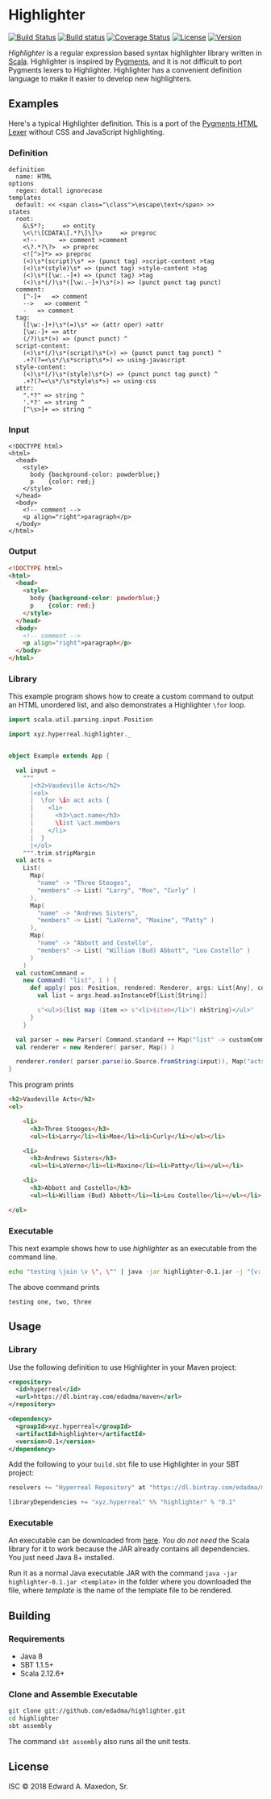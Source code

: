 Highlighter
===========

[![Build Status](https://www.travis-ci.org/edadma/highlighter.svg?branch=master)](https://www.travis-ci.org/edadma/highlighter)
[![Build status](https://ci.appveyor.com/api/projects/status/iophnk3cycjtf8px?svg=true)](https://ci.appveyor.com/project/edadma/highlighter)
[![Coverage Status](https://coveralls.io/repos/github/edadma/highlighter/badge.svg?branch=master)](https://coveralls.io/github/edadma/highlighter?branch=master)
[![License](https://img.shields.io/badge/license-ISC-blue.svg)](https://github.com/edadma/highlighter/blob/master/LICENSE)
[![Version](https://img.shields.io/badge/latest_release-v0.1-orange.svg)](https://github.com/edadma/highlighter/releases/tag/v0.1)

*Highlighter* is a regular expression based syntax highlighter library written in [Scala](http://scala-lang.org). Highlighter is inspired by [Pygments](http://pygments.org/), and it is not difficult to port Pygments lexers to Highlighter.  Highlighter has a convenient definition language to make it easier to develop new highlighters.

Examples
--------

Here's a typical Highlighter definition.  This is a port of the [Pygments HTML Lexer](https://bitbucket.org/birkenfeld/pygments-main/src/default/pygments/lexers/html.py) without CSS and JavaScript highlighting.

### Definition

```
definition
  name: HTML
options
  regex: dotall ignorecase
templates
  default: << <span class="\class">\escape\text</span> >>
states
  root:
    &\S*?;     => entity
    \<\!\[CDATA\[.*?\]\]\>     => preproc
    <!--      => comment >comment
    <\?.*?\?>  => preproc
    <![^>]*> => preproc
    (<)\s*(script)\s* => (punct tag) >script-content >tag
    (<)\s*(style)\s* => (punct tag) >style-content >tag
    (<)\s*([\w:.-]+) => (punct tag) >tag
    (<)\s*(/)\s*([\w:.-]+)\s*(>) => (punct punct tag punct)
  comment:
    [^-]+   => comment
    -->   => comment ^
    -   => comment
  tag:
    ([\w:-]+)\s*(=)\s* => (attr oper) >attr
    [\w:-]+ => attr
    (/?)\s*(>) => (punct punct) ^
  script-content:
    (<)\s*(/)\s*(script)\s*(>) => (punct punct tag punct) ^
    .+?(?=<\s*/\s*script\s*>) => using-javascript
  style-content:
    (<)\s*(/)\s*(style)\s*(>) => (punct punct tag punct) ^
    .+?(?=<\s*/\s*style\s*>) => using-css
  attr:
    ".*?" => string ^
    '.*?' => string ^
    [^\s>]+ => string ^
```

### Input

```
<!DOCTYPE html>
<html>
  <head>
    <style>
      body {background-color: powderblue;}
      p    {color: red;}
    </style>
  </head>
  <body>
    <!-- comment -->
    <p align="right">paragraph</p>
  </body>
</html>
```

### Output

```html
<!DOCTYPE html>
<html>
  <head>
    <style>
      body {background-color: powderblue;}
      p    {color: red;}
    </style>
  </head>
  <body>
    <!-- comment -->
    <p align="right">paragraph</p>
  </body>
</html>
```

### Library

This example program shows how to create a custom command to output an HTML unordered list, and also demonstrates a Highlighter `\for` loop.

```scala
import scala.util.parsing.input.Position

import xyz.hyperreal.highlighter._


object Example extends App {

  val input =
    """
      |<h2>Vaudeville Acts</h2>
      |<ol>
      |  \for \in act acts {
      |    <li>
      |      <h3>\act.name</h3>
      |      \list \act.members
      |    </li>
      |  }
      |</ol>
    """.trim.stripMargin
  val acts =
    List(
      Map(
        "name" -> "Three Stooges",
        "members" -> List( "Larry", "Moe", "Curly" )
      ),
      Map(
        "name" -> "Andrews Sisters",
        "members" -> List( "LaVerne", "Maxine", "Patty" )
      ),
      Map(
        "name" -> "Abbott and Costello",
        "members" -> List( "William (Bud) Abbott", "Lou Costello" )
      )
    )
  val customCommand =
    new Command( "list", 1 ) {
      def apply( pos: Position, rendered: Renderer, args: List[Any], context: AnyRef ) = {
        val list = args.head.asInstanceOf[List[String]]

        s"<ul>${list map (item => s"<li>$item</li>") mkString}</ul>"
      }
    }

  val parser = new Parser( Command.standard ++ Map("list" -> customCommand) )
  val renderer = new Renderer( parser, Map() )

  renderer.render( parser.parse(io.Source.fromString(input)), Map("acts" -> acts), Console.out )
}
```

This program prints

```html
<h2>Vaudeville Acts</h2>
<ol>

    <li>
      <h3>Three Stooges</h3>
      <ul><li>Larry</li><li>Moe</li><li>Curly</li></ul></li>

    <li>
      <h3>Andrews Sisters</h3>
      <ul><li>LaVerne</li><li>Maxine</li><li>Patty</li></ul></li>

    <li>
      <h3>Abbott and Costello</h3>
      <ul><li>William (Bud) Abbott</li><li>Lou Costello</li></ul></li>

</ol>
```

### Executable

This next example shows how to use *highlighter* as an executable from the command line.

```bash
echo "testing \join \v \", \"" | java -jar highlighter-0.1.jar -j "{v: [\"one\", \"two\", \"three\"]}" --
```

The above command prints

    testing one, two, three


Usage
-----

### Library

Use the following definition to use Highlighter in your Maven project:

```xml
<repository>
  <id>hyperreal</id>
  <url>https://dl.bintray.com/edadma/maven</url>
</repository>

<dependency>
  <groupId>xyz.hyperreal</groupId>
  <artifactId>highlighter</artifactId>
  <version>0.1</version>
</dependency>
```

Add the following to your `build.sbt` file to use Highlighter in your SBT project:

```sbt
resolvers += "Hyperreal Repository" at "https://dl.bintray.com/edadma/maven"

libraryDependencies += "xyz.hyperreal" %% "highlighter" % "0.1"
```

### Executable

An executable can be downloaded from [here](https://dl.bintray.com/edadma/generic/highlighter-0.1.jar). *You do not need* the Scala library for it to work because the JAR already contains all dependencies. You just need Java 8+ installed.

Run it as a normal Java executable JAR with the command `java -jar highlighter-0.1.jar <template>` in the folder where you downloaded the file, where *template* is the name of the template file to be rendered.

Building
--------

### Requirements

- Java 8
- SBT 1.1.5+
- Scala 2.12.6+

### Clone and Assemble Executable

```bash
git clone git://github.com/edadma/highlighter.git
cd highlighter
sbt assembly
```

The command `sbt assembly` also runs all the unit tests.


License
-------

ISC © 2018 Edward A. Maxedon, Sr.